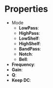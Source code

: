 

# Properties

- Mode
  - **LowPass**: <desc>
  - **HighPass**: <desc>
  - **LowShelf**: <desc>
  - **HighShelf**: <desc>
  - **BandPass**: <desc>
  - **Notch**: <desc>
  - **Bell**: <desc>
- **Frequency**: 
- **Gain**: 
- **Q**: 
- **Keep DC**: 



